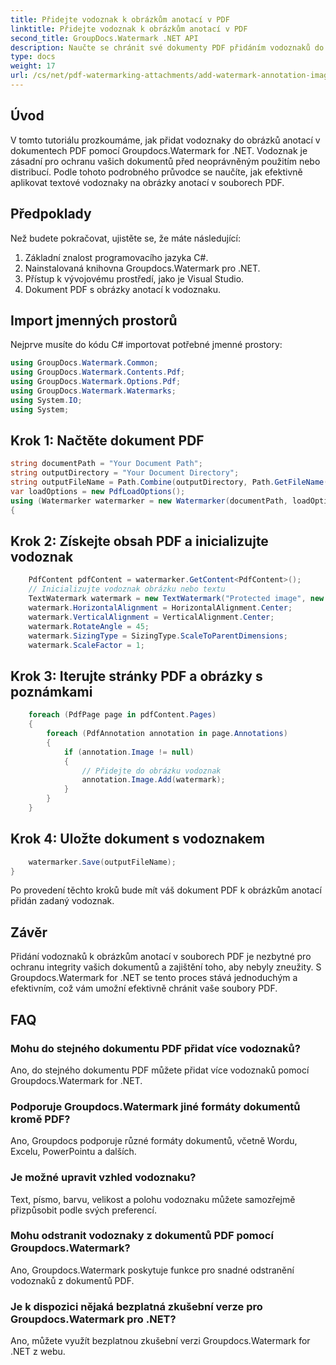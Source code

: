 ```yaml
---
title: Přidejte vodoznak k obrázkům anotací v PDF
linktitle: Přidejte vodoznak k obrázkům anotací v PDF
second_title: GroupDocs.Watermark .NET API
description: Naučte se chránit své dokumenty PDF přidáním vodoznaků do obrázků anotací pomocí Groupdocs.Watermark for .NET.
type: docs
weight: 17
url: /cs/net/pdf-watermarking-attachments/add-watermark-annotation-images-pdf/
---
```

## Úvod
V tomto tutoriálu prozkoumáme, jak přidat vodoznaky do obrázků anotací v dokumentech PDF pomocí Groupdocs.Watermark for .NET. Vodoznak je zásadní pro ochranu vašich dokumentů před neoprávněným použitím nebo distribucí. Podle tohoto podrobného průvodce se naučíte, jak efektivně aplikovat textové vodoznaky na obrázky anotací v souborech PDF.
## Předpoklady
Než budete pokračovat, ujistěte se, že máte následující:
1. Základní znalost programovacího jazyka C#.
2. Nainstalovaná knihovna Groupdocs.Watermark pro .NET.
3. Přístup k vývojovému prostředí, jako je Visual Studio.
4. Dokument PDF s obrázky anotací k vodoznaku.

## Import jmenných prostorů
Nejprve musíte do kódu C# importovat potřebné jmenné prostory:
```csharp
using GroupDocs.Watermark.Common;
using GroupDocs.Watermark.Contents.Pdf;
using GroupDocs.Watermark.Options.Pdf;
using GroupDocs.Watermark.Watermarks;
using System.IO;
using System;
```
## Krok 1: Načtěte dokument PDF
```csharp
string documentPath = "Your Document Path";
string outputDirectory = "Your Document Directory";
string outputFileName = Path.Combine(outputDirectory, Path.GetFileName(documentPath));
var loadOptions = new PdfLoadOptions();
using (Watermarker watermarker = new Watermarker(documentPath, loadOptions))
{
```
## Krok 2: Získejte obsah PDF a inicializujte vodoznak
```csharp
    PdfContent pdfContent = watermarker.GetContent<PdfContent>();
    // Inicializujte vodoznak obrázku nebo textu
    TextWatermark watermark = new TextWatermark("Protected image", new Font("Arial", 8));
    watermark.HorizontalAlignment = HorizontalAlignment.Center;
    watermark.VerticalAlignment = VerticalAlignment.Center;
    watermark.RotateAngle = 45;
    watermark.SizingType = SizingType.ScaleToParentDimensions;
    watermark.ScaleFactor = 1;
```
## Krok 3: Iterujte stránky PDF a obrázky s poznámkami
```csharp
    foreach (PdfPage page in pdfContent.Pages)
    {
        foreach (PdfAnnotation annotation in page.Annotations)
        {
            if (annotation.Image != null)
            {
                // Přidejte do obrázku vodoznak
                annotation.Image.Add(watermark);
            }
        }
    }
```
## Krok 4: Uložte dokument s vodoznakem
```csharp
    watermarker.Save(outputFileName);
}
```
Po provedení těchto kroků bude mít váš dokument PDF k obrázkům anotací přidán zadaný vodoznak.

## Závěr
Přidání vodoznaků k obrázkům anotací v souborech PDF je nezbytné pro ochranu integrity vašich dokumentů a zajištění toho, aby nebyly zneužity. S Groupdocs.Watermark for .NET se tento proces stává jednoduchým a efektivním, což vám umožní efektivně chránit vaše soubory PDF.
## FAQ
### Mohu do stejného dokumentu PDF přidat více vodoznaků?
Ano, do stejného dokumentu PDF můžete přidat více vodoznaků pomocí Groupdocs.Watermark for .NET.
### Podporuje Groupdocs.Watermark jiné formáty dokumentů kromě PDF?
Ano, Groupdocs podporuje různé formáty dokumentů, včetně Wordu, Excelu, PowerPointu a dalších.
### Je možné upravit vzhled vodoznaku?
Text, písmo, barvu, velikost a polohu vodoznaku můžete samozřejmě přizpůsobit podle svých preferencí.
### Mohu odstranit vodoznaky z dokumentů PDF pomocí Groupdocs.Watermark?
Ano, Groupdocs.Watermark poskytuje funkce pro snadné odstranění vodoznaků z dokumentů PDF.
### Je k dispozici nějaká bezplatná zkušební verze pro Groupdocs.Watermark pro .NET?
Ano, můžete využít bezplatnou zkušební verzi Groupdocs.Watermark for .NET z webu.
